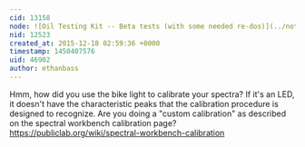 ```yaml
---
cid: 13158
node: ![Oil Testing Kit -- Beta tests (with some needed re-dos)](../notes/gretchengehrke/12-16-2015/oil-testing-kit-beta-tests-with-some-needed-re-dos)
nid: 12523
created_at: 2015-12-18 02:59:36 +0000
timestamp: 1450407576
uid: 46902
author: ethanbass
---
```


Hmm, how did you use the bike light to calibrate your spectra? If it's an LED, it doesn't have the characteristic peaks that the calibration procedure is designed to recognize. Are you doing a "custom calibration" as described on the spectral workbench calibration page? https://publiclab.org/wiki/spectral-workbench-calibration